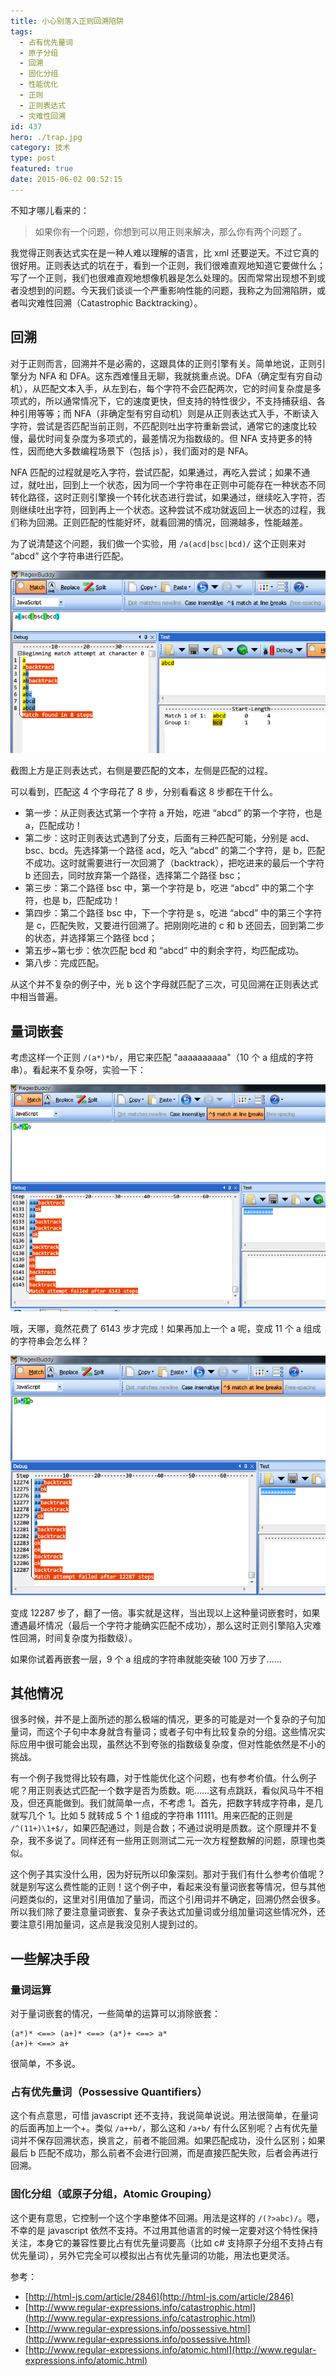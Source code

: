 ```yaml
---
title: 小心别落入正则回溯陷阱
tags:
  - 占有优先量词
  - 原子分组
  - 回溯
  - 固化分组
  - 性能优化
  - 正则
  - 正则表达式
  - 灾难性回溯
id: 437
hero: ./trap.jpg
category: 技术
type: post
featured: true
date: 2015-06-02 00:52:15
---
```


不知才哪儿看来的：

> 如果你有一个问题，你想到可以用正则来解决，那么你有两个问题了。

我觉得正则表达式实在是一种人难以理解的语言，比 xml 还要逆天。不过它真的很好用。正则表达式的坑在于，看到一个正则，我们很难直观地知道它要做什么；写了一个正则，我们也很难直观地想像机器是怎么处理的。因而常常出现想不到或者没想到的问题。今天我们谈谈一个严重影响性能的问题，我称之为回溯陷阱，或者叫灾难性回溯（Catastrophic Backtracking）。

## 回溯

对于正则而言，回溯并不是必需的，这跟具体的正则引擎有关。简单地说，正则引擎分为 NFA 和 DFA。这东西难懂且无聊，我就挑重点说。DFA（确定型有穷自动机），从匹配文本入手，从左到右，每个字符不会匹配两次，它的时间复杂度是多项式的，所以通常情况下，它的速度更快，但支持的特性很少，不支持捕获组、各种引用等等；而 NFA（非确定型有穷自动机）则是从正则表达式入手，不断读入字符，尝试是否匹配当前正则，不匹配则吐出字符重新尝试，通常它的速度比较慢，最优时间复杂度为多项式的，最差情况为指数级的。但 NFA 支持更多的特性，因而绝大多数编程场景下（包括 js），我们面对的是 NFA。

NFA 匹配的过程就是吃入字符，尝试匹配，如果通过，再吃入尝试；如果不通过，就吐出，回到上一个状态，因为同一个字符串在正则中可能存在一种状态不同转化路径，这时正则引擎换一个转化状态进行尝试，如果通过，继续吃入字符，否则继续吐出字符，回到再上一个状态。这种尝试不成功就返回上一状态的过程，我们称为回溯。正则匹配的性能好坏，就看回溯的情况，回溯越多，性能越差。

为了说清楚这个问题，我们做一个实验，用 `/a(acd|bsc|bcd)/` 这个正则来对 “abcd” 这个字符串进行匹配。

![QQ20150601221148](./trap/QQ20150601221148.png)

截图上方是正则表达式，右侧是要匹配的文本，左侧是匹配的过程。

可以看到，匹配这 4 个字母花了 8 步，分别看看这 8 步都在干什么。

- 第一步：从正则表达式第一个字符 a 开始，吃进 “abcd” 的第一个字符，也是 a，匹配成功！
- 第二步：这时正则表达式遇到了分支，后面有三种匹配可能，分别是 acd、bsc、bcd。先选择第一个路径 acd，吃入 “abcd” 的第二个字符，是 b，匹配不成功。这时就需要进行一次回溯了（backtrack），把吃进来的最后一个字符 b 还回去，同时放弃第一个路径，选择第二个路径 bsc；
- 第三步：第二个路径 bsc 中，第一个字符是 b，吃进 “abcd” 中的第二个字符，也是 b，匹配成功！
- 第四步：第二个路径 bsc 中，下一个字符是 s，吃进 “abcd” 中的第三个字符是 c，匹配失败，又要进行回溯了。把刚刚吃进的 c 和 b 还回去，回到第二步的状态，并选择第三个路径 bcd；
- 第五步~第七步：依次匹配 bcd 和 “abcd” 中的剩余字符，均匹配成功。
- 第八步：完成匹配。

从这个并不复杂的例子中，光 b 这个字母就匹配了三次，可见回溯在正则表达式中相当普遍。

## 量词嵌套

考虑这样一个正则 `/(a*)*b/`，用它来匹配 "aaaaaaaaaa"（10 个 a 组成的字符串）。看起来不复杂呀，实验一下：

![QQ20150601224618](./trap/QQ20150601224618.png)

哦，天哪，竟然花费了 6143 步才完成！如果再加上一个 a 呢，变成 11 个 a 组成的字符串会怎么样？

![QQ20150601224802](./trap/QQ20150601224802.png)

变成 12287 步了，翻了一倍。事实就是这样，当出现以上这种量词嵌套时，如果遭遇最坏情况（最后一个字符才能确实匹配不成功），那么这时正则引擎陷入灾难性回溯，时间复杂度为指数级）。

如果你试着再嵌套一层，9 个 a 组成的字符串就能突破 100 万步了……

## 其他情况

很多时候，并不是上面所述的那么极端的情况，更多的可能是对一个复杂的子句加量词，而这个子句中本身就含有量词；或者子句中有比较复杂的分组。这些情况实际应用中很可能会出现，虽然达不到夸张的指数级复杂度，但对性能依然是不小的挑战。

有一个例子我觉得比较有趣，对于性能优化这个问题，也有参考价值。什么例子呢？用正则表达式匹配一个数字是否为质数。呃……这有点跳跃，看似风马牛不相及，但还真能做到。我们就简单一点，不考虑 1。首先，把数字转成字符串，是几就写几个 1。比如 5 就转成 5 个 1 组成的字符串 11111。用来匹配的正则是 `/^(11+)\1+$/`，如果匹配通过，则是合数；不通过说明是质数。这个原理并不复杂，我不多说了。同样还有一些用正则测试二元一次方程整数解的问题，原理也类似。

这个例子其实没什么用，因为好玩所以印象深刻。那对于我们有什么参考价值呢？就是别写这么费性能的正则！这个例子中，看起来没有量词嵌套等情况，但与其他问题类似的，这里对引用值加了量词，而这个引用词并不确定，回溯仍然会很多。所以我们除了要注意量词嵌套、复杂子表达式加量词或分组加量词这些情况外，还要注意引用加量词，这点是我没见别人提到过的。

## 一些解决手段

### 量词运算

对于量词嵌套的情况，一些简单的运算可以消除嵌套：

```
(a*)* <==> (a+)* <==> (a*)+ <==> a*
(a+)+ <==> a+
```

很简单，不多说。

### 占有优先量词（Possessive Quantifiers）

这个有点意思，可惜 javascript 还不支持，我说简单说说。用法很简单，在量词的后面再加上一个+。类似 `/a++b/`，那么这和 `/a+b/` 有什么区别呢？占有优先量词并不保存回溯状态，换言之，前者不能回溯。如果匹配成功，没什么区别；如果最后 b 匹配不成功，那么前者不会进行回溯，而是直接匹配失败，后者会再进行回溯。

### 固化分组（或原子分组，Atomic Grouping）

这个更有意思，它控制一个这个字串整体不回溯。用法是这样的 `/(?>abc)/`。嗯，不幸的是 javascript 依然不支持。不过用其他语言的时候一定要对这个特性保持关注，本身它的兼容性要比占有优先量词要高（比如 c# 支持原子分组不支持占有优先量词），另外它完全可以模拟出占有优先量词的功能，用法也更灵活。

参考：

- [http://html-js.com/article/2846](http://html-js.com/article/2846)
- [http://www.regular-expressions.info/catastrophic.html](http://www.regular-expressions.info/catastrophic.html)
- [http://www.regular-expressions.info/possessive.html](http://www.regular-expressions.info/possessive.html)
- [http://www.regular-expressions.info/atomic.html](http://www.regular-expressions.info/atomic.html)
